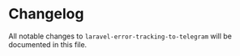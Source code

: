 # Changelog

All notable changes to `laravel-error-tracking-to-telegram` will be documented in this file.